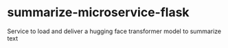# summarize-microservice-flask
Service to load and deliver a hugging face transformer model to summarize text
